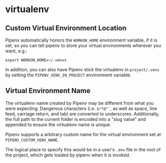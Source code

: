 # virtualenv

## Custom Virtual Environment Location

Pipenv automatically honors the `WORKON_HOME` environment variable, if it
is set, so you can tell pipenv to store your virtual environments
wherever you want, e.g.:

    export WORKON_HOME=~/.venvs

In addition, you can also have Pipenv stick the virtualenv in `project/.venv` by setting the `PIPENV_VENV_IN_PROJECT` environment variable.

## Virtual Environment Name

The virtualenv name created by Pipenv may be different from what you were expecting.
Dangerous characters (i.e. `` $!*@"` ``, as well as space, line feed, carriage return,
and tab) are converted to underscores. Additionally, the full path to the current
folder is encoded into a "slug value" and appended to ensure the virtualenv name
is unique.

Pipenv supports a arbitrary custom name for the virtual environment set at `PIPENV_CUSTOM_VENV_NAME`.

The logical place to specify this would be in a user's `.env` file in the root of the project, which gets loaded by pipenv when it is invoked.
